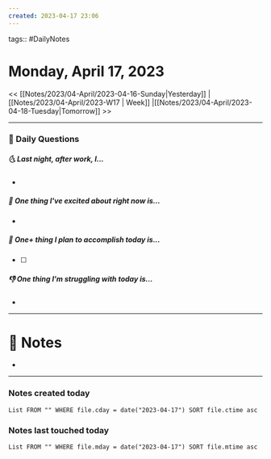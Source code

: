 ```yaml
---
created: 2023-04-17 23:06
---
```

tags:: #DailyNotes

# Monday, April 17, 2023

<< [[Notes/2023/04-April/2023-04-16-Sunday|Yesterday]] |[[Notes/2023/04-April/2023-W17 | Week]] |[[Notes/2023/04-April/2023-04-18-Tuesday|Tomorrow]] >>

---
### 📅 Daily Questions
##### 🌜 Last night, after work, I...
- 

##### 🙌 One thing I've excited about right now is...
- 

##### 🚀 One+ thing I plan to accomplish today is...
- [ ] 

##### 👎 One thing I'm struggling with today is...
- 

---
# 📝 Notes
- 

---
### Notes created today
```dataview
List FROM "" WHERE file.cday = date("2023-04-17") SORT file.ctime asc
```

### Notes last touched today
```dataview
List FROM "" WHERE file.mday = date("2023-04-17") SORT file.mtime asc
```